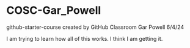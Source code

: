 # COSC-Gar_Powell
github-starter-course created by GitHub Classroom Gar Powell 6/4/24

I am trying to learn how all of this works. I think I am getting it.
